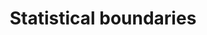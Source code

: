 ---
schema: default
title: Statistical boundaries
organization: 'Insight, Transformation and Organisational Development'
notes: Lewisham statistical boundaries and centroids
resources:
  - name: lsoa11_centroids (geojson - longitudes and latitudes) 
    url: >- 
      https://github.com/lb-lewisham/open-data-lewisham/raw/gh-pages/_datasets/data/boundaries/statistical/lbl_lsoa11_centroids.json
    format: geojson
  - name: lsoa11_full (geojson - longitudes and latitudes) 
    url: >- 
      https://github.com/lb-lewisham/open-data-lewisham/raw/gh-pages/_datasets/data/boundaries/statistical/lbl_lsoa11_full.json
    format: geojson
  - name: msoa11_centroids (geojson - longitudes and latitudes) 
    url: >- 
      https://github.com/lb-lewisham/open-data-lewisham/raw/gh-pages/_datasets/data/boundaries/statistical/lbl_msoa11_centroids.
    format: geojson    
  - name: msoa11_full (geojson - longitudes and latitudes) 
    url: >- 
      https://github.com/lb-lewisham/open-data-lewisham/raw/gh-pages/_datasets/data/boundaries/statistical/lbl_msoa11_full.json
    format: geojson
  - name: oa11_centroids (geojson - longitudes and latitudes) 
    url: >- 
      https://github.com/lb-lewisham/open-data-lewisham/raw/gh-pages/_datasets/data/boundaries/statistical/lbl_oa11_centroids.
    format: geojson      
  - name: oa11_full (geojson - longitudes and latitudes) 
    url: >- 
      https://github.com/lb-lewisham/open-data-lewisham/raw/gh-pages/_datasets/data/boundaries/statistical/lbl_oa11_full.json
    format: geojson
license: 'https://www.nationalarchives.gov.uk/doc/open-government-licence/version/3/'
category:
  - Property / Land Records
maintainer: 'Lewisham insight'
maintainer_email: insight-and-delivery@lewisham.gov.uk
---